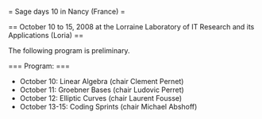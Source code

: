 = Sage days 10 in Nancy (France) =

== October 10 to 15, 2008 at the Lorraine Laboratory of IT Research and its Applications (Loria) ==

The following program is preliminary.

=== Program: ===


   * October 10: Linear Algebra (chair Clement Pernet)
   * October 11: Groebner Bases (chair Ludovic Perret)
   * October 12: Elliptic Curves (chair Laurent Fousse)
   * October 13-15: Coding Sprints (chair Michael Abshoff)
